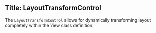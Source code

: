 Title: LayoutTransformControl
---
The `LayoutTransformControl` allows for dynamically transforming layout completely within the View class definition.

